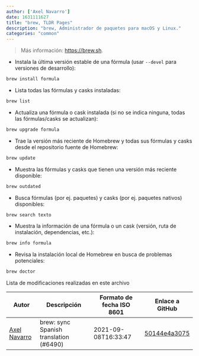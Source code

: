 ```yaml
---
author: ['Axel Navarro']
date: 1631111627
title: "brew, TLDR Pages"
description: "brew, Administrador de paquetes para macOS y Linux."
categories: "common"
---
```

> Más información: <https://brew.sh>.

- Instala la última versión estable de una fórmula (usar `--devel` para versiones de desarrollo):

```bash
brew install formula
```

- Lista todas las fórmulas y casks instaladas:

```bash
brew list
```

- Actualiza una fórmula o cask instalada (si no se indica ninguna, todas las fórmulas/casks se actualizan):

```bash
brew upgrade formula
```

- Trae la versión más reciente de Homebrew y todas sus fórmulas y casks desde el repositorio fuente de Homebrew:

```bash
brew update
```

- Muestra las fórmulas y casks que tienen una versión más reciente disponible:

```bash
brew outdated
```

- Busca fórmulas (por ej. paquetes) y casks (por ej. paquetes nativos) disponibles:

```bash
brew search texto
```

- Muestra la información de una fórmula o un cask (versión, ruta de instalación, dependencias, etc.):

```bash
brew info formula
```

- Revisa la instalación local de Homebrew en busca de problemas potenciales:

```bash
brew doctor
```
Lista de modificaciones realizadas en este archivo


Autor | Descripción | Formato de fecha ISO 8601 | Enlace a GitHub
------|-----|-----|-----
[Axel Navarro](mailto:navarroaxel@gmail.com) | brew: sync Spanish translation (#6490) | 2021-09-08T16:33:47 | [50144e4a3075](https://github.com/tldr-pages/tldr/commit/50144e4a30759d5e52f16c8fc956231af2cb158d)

